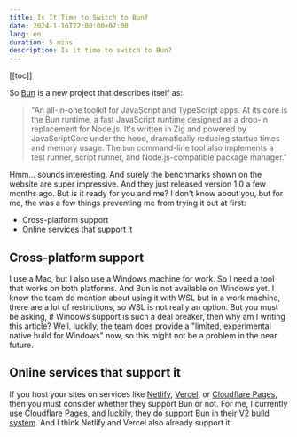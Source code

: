 ```yaml
---
title: Is It Time to Switch to Bun?
date: 2024-1-16T22:00:00+07:00
lang: en
duration: 5 mins
description: Is it time to switch to Bun?
---
```


[[toc]]

So [Bun](https://bun.sh/) is a new project that describes itself as:

> "An all-in-one toolkit for JavaScript and TypeScript apps. At its core is the Bun runtime, a fast JavaScript runtime designed as a drop-in replacement for Node.js. It's written in Zig and powered by JavaScriptCore under the hood, dramatically reducing startup times and memory usage. The `bun` command-line tool also implements a test runner, script runner, and Node.js-compatible package manager."

Hmm... sounds interesting. And surely the benchmarks shown on the website are super impressive. And they just released version 1.0 a few months ago. But is it ready for you and me? I don't know about you, but for me, the was a few things preventing me from trying it out at first:

- Cross-platform support
- Online services that support it

## Cross-platform support

I use a Mac, but I also use a Windows machine for work. So I need a tool that works on both platforms. And Bun is not available on Windows yet. I know the team do mention about using it with WSL but in a work machine, there are a lot of restrictions, so WSL is not really an option. But you must be asking, if Windows support is such a deal breaker, then why am I writing this article? Well, luckily, the team does provide a "limited, experimental native build for Windows" now, so this might not be a problem in the near future.

## Online services that support it

If you host your sites on services like [Netlify](https://www.netlify.com/), [Vercel](https://vercel.com/), or [Cloudflare Pages](https://pages.cloudflare.com/), then you must consider whether they support Bun or not. For me, I currently use Cloudflare Pages, and luckily, they do support Bun in their [V2 build system](https://developers.cloudflare.com/pages/configuration/language-support-and-tools/). And I think Netlify and Vercel also already support it.
